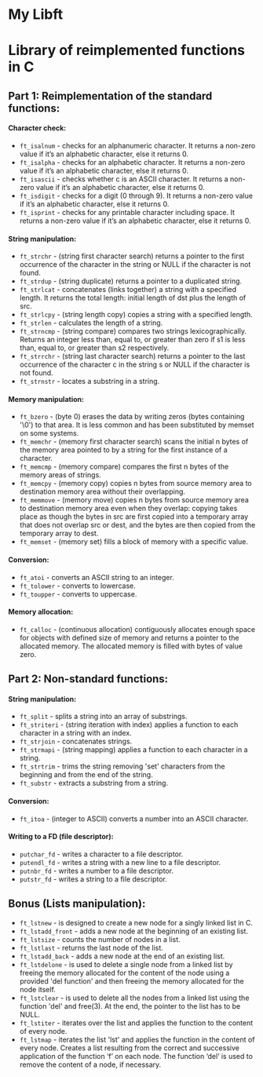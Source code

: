 # My Libft #
# Library of reimplemented functions in C #

## Part 1: Reimplementation of the standard functions: ##

#### Character check: ####

* `ft_isalnum` - checks for an alphanumeric character. It returns a non-zero value if it’s an alphabetic character, else it returns 0. 
* `ft_isalpha` - checks for an alphabetic character. It returns a non-zero value if it’s an alphabetic character, else it returns 0. 
* `ft_isascii` - checks whether c is an ASCII character. It returns a non-zero value if it’s an alphabetic character, else it returns 0.
* `ft_isdigit` - checks for a digit (0 through 9). It returns a non-zero value if it’s an alphabetic character, else it returns 0. 
* `ft_isprint` - checks for any printable character including space. It returns a non-zero value if it’s an alphabetic character, else it returns 0. 


#### String manipulation: ####

* `ft_strchr` - (string first character search) returns a pointer to the first occurrence of the character in the string or NULL if the character is not found.
* `ft_strdup` - (string duplicate) returns a pointer to a duplicated string.
* `ft_strlcat` - concatenates (links together) a string with a specified length. It returns the total length: initial length of dst plus the length of src.
* `ft_strlcpy` - (string length copy) copies a string with a specified length.
* `ft_strlen` - calculates the length of a string.
* `ft_strncmp` - (string compare) compares two strings lexicographically. Returns an integer less than, equal to, or greater than zero if s1 is less than, equal to, or greater than s2 respectively.
* `ft_strrchr` - (string last character search) returns a pointer to the last occurrence of  the character c in the string s or NULL if the character is not found.
* `ft_strnstr` - locates a substring in a string.


#### Memory manipulation: ####

* `ft_bzero` - (byte 0) erases  the  data by writing zeros (bytes  containing '\0') to that area. It is less common and has been substituted by memset on some systems.
* `ft_memchr` - (memory first character search) scans  the  initial n bytes of the memory area pointed to by a string for the first instance of a character.
* `ft_memcmp` - (memory compare) compares the first n bytes of the memory areas of strings.
* `ft_memcpy` - (memory copy) copies n bytes from source memory area to destination memory area without their overlapping.
* `ft_memmove` - (memory move) copies n bytes from source memory area to destination memory area even when they overlap: copying takes place as though the bytes in src are first copied into a temporary array that does not overlap src or dest, and the bytes are then copied from  the  temporary array to dest.
* `ft_memset` - (memory set) fills a block of memory with a specific value.


#### Conversion: ####

* `ft_atoi` -  converts an ASCII string to an integer.
* `ft_tolower` - converts to lowercase.
* `ft_toupper` - converts to uppercase.


#### Memory allocation: ####

* `ft_calloc` - (continuous allocation) contiguously allocates enough space for objects with defined size of memory and returns a pointer to the allocated memory. The allocated memory is filled with bytes of value zero.


## Part 2: Non-standard functions: ##

#### String manipulation: ####

* `ft_split` - splits a string into an array of substrings.
* `ft_striteri` - (string iteration with index) applies a function to each character in a string with an index.
* `ft_strjoin` - concatenates strings.
* `ft_strmapi` - (string mapping) applies a function to each character in a string.
* `ft_strtrim` - trims the string removing 'set' characters from the beginning and from the end of the string.
* `ft_substr` - extracts a substring from a string.


#### Conversion: ####

* `ft_itoa` - (integer to ASCII) converts a number into an ASCII character.


#### Writing to a FD (file descriptor): ####

* `putchar_fd` - writes a character to a file descriptor.
* `putendl_fd` - writes a string with a new line to a file descriptor.
* `putnbr_fd` - writes a number to a file descriptor.
* `putstr_fd` - writes a string to a file descriptor.


## Bonus (Lists manipulation): ##

* `ft_lstnew` - is designed to create a new node for a singly linked list in C.
* `ft_lstadd_front` - adds a new node at the beginning of an existing list.
* `ft_lstsize` - counts the number of nodes in a list.
* `ft_lstlast` - returns the last node of the list.
* `ft_lstadd_back` - adds a new node at the end of an existing list.
* `ft_lstdelone` - is used to delete a single node from a linked list by freeing the memory allocated for the content of the node using a provided 'del function' and then freeing the memory allocated for the node itself.
* `ft_lstclear` - is used to delete all the nodes from a linked list using the function 'del' and free(3). At the end, the pointer to the list has to be NULL.
* `ft_lstiter` - iterates over the list and applies the function to the content of every node.
* `ft_lstmap` -  iterates the list 'lst' and applies the function in the content of every node. Creates a list resulting from the correct and successive application of the function ‘f’ on each node. The function ‘del’ is used to remove the content of a node, if necessary.
